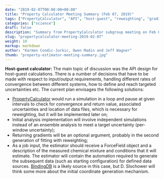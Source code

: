 ```yaml
---
date: "2019-02-07T00:00:00+00:00"
title: "Property Calculator Meeting Summary (Feb 07, 2019)"
tags: ["PropertyCalculator", "API", "host-guest", "reweighting", "gradients", "uncertainties"]
categories: ["science"]
draft: false
description: "Summary from PropertyCalculator subgroup meeting on Feb 07, 2019"
slug: "propertycalculator-meeting-2019-02-07"
weight: 10
markup: markdown
author: "Karmen Condic-Jurkic, Owen Madin and Jeff Wagner"
thumb: "property-estimator-meeting-summary.jpg"
---
```


**Host-guest calculator:** The main topic of discussion was the API design for host-guest calculations. There is a number of decisions that have to be made with respect to input/output requirements, handling different rates of convergence between different systems, how to define and reach targeted uncertainties etc. The current plan envisages the following solutions:

* [PropertyCalculator](https://github.com/openforcefield/propertyestimator) would run a simulation in a loop and pause at given intervals to check for convergence and return value, associated uncertainties and location of data files, which is necessary for reweighting, but it will be implemented later on;
* Initial analysis implementation will involve independent simulations instead of an ensemble analysis to meet a target uncertainty (per-window uncertainty);
* Returning gradients will be an optional argument, probably in the second generation of fitting with reweighting;
* As a job input, the estimator should receive a ForceField object and a description of the measured chemical mixture and conditions that it will estimate. The estimator will contain the automation required to generate the subsequent data (such as starting configuration) for defined data sources. [BindingDB](https://www.bindingdb.org/bind/index.jsp) is a likely source in this case, but D. Slochower will think some more about the initial coordinate generation mechanism.
